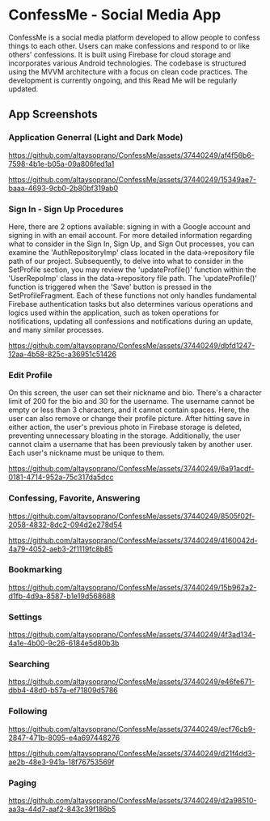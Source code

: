 # ConfessMe - Social Media App

ConfessMe is a social media platform developed to allow people to confess things to each other. Users can make confessions and respond to or like others' confessions. It is built using Firebase for cloud storage and incorporates various Android technologies. The codebase is structured using the MVVM architecture with a focus on clean code practices. The development is currently ongoing, and this Read Me will be regularly updated.

## App Screenshots

### Application Generral (Light and Dark Mode)

https://github.com/altaysoprano/ConfessMe/assets/37440249/af4f56b6-7598-4b1e-b05a-09a806fed1a1

https://github.com/altaysoprano/ConfessMe/assets/37440249/15349ae7-baaa-4693-9cb0-2b80bf319ab0

### Sign In - Sign Up Procedures
Here, there are 2 options available: signing in with a Google account and signing in with an email account. For more detailed information regarding what to consider in the Sign In, Sign Up, and Sign Out processes, you can examine the 'AuthRepositoryImp' class located in the data->repository file path of our project. Subsequently, to delve into what to consider in the SetProfile section, you may review the 'updateProfile()' function within the 'UserRepoImp' class in the data->repository file path. The 'updateProfile()' function is triggered when the 'Save' button is pressed in the SetProfileFragment. Each of these functions not only handles fundamental Firebase authentication tasks but also determines various operations and logics used within the application, such as token operations for notifications, updating all confessions and notifications during an update, and many similar processes.

https://github.com/altaysoprano/ConfessMe/assets/37440249/dbfd1247-12aa-4b58-825c-a36951c51426

### Edit Profile
On this screen, the user can set their nickname and bio. There's a character limit of 200 for the bio and 30 for the username. The username cannot be empty or less than 3 characters, and it cannot contain spaces. Here, the user can also remove or change their profile picture. After hitting save in either action, the user's previous photo in Firebase storage is deleted, preventing unnecessary bloating in the storage. Additionally, the user cannot claim a username that has been previously taken by another user. Each user's nickname must be unique to them.

https://github.com/altaysoprano/ConfessMe/assets/37440249/6a91acdf-0181-4714-952a-75c317da5dcc

### Confessing, Favorite, Answering

https://github.com/altaysoprano/ConfessMe/assets/37440249/8505f02f-2058-4832-8dc2-094d2e278d54

https://github.com/altaysoprano/ConfessMe/assets/37440249/4160042d-4a79-4052-aeb3-2f1119fc8b85

### Bookmarking

https://github.com/altaysoprano/ConfessMe/assets/37440249/15b962a2-d1fb-4d9a-8587-b1e19d568688

### Settings

https://github.com/altaysoprano/ConfessMe/assets/37440249/4f3ad134-4a1e-4b00-9c26-6184e5d80b3b

### Searching

https://github.com/altaysoprano/ConfessMe/assets/37440249/e46fe671-dbb4-48d0-b57a-ef71809d5786

### Following

https://github.com/altaysoprano/ConfessMe/assets/37440249/ecf76cb9-2847-471b-8095-e4a697448276

https://github.com/altaysoprano/ConfessMe/assets/37440249/d21f4dd3-ae2b-48e3-941a-18f76753569f

### Paging

https://github.com/altaysoprano/ConfessMe/assets/37440249/d2a98510-aa3a-44d7-aaf2-843c39f186b5
